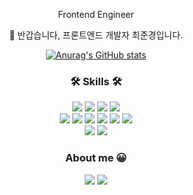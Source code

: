<div align="center">
<p align="center"> Frontend Engineer </p>
<p align="center">👋 반갑습니다, 프론트엔드 개발자 최준경입니다. </p>

[![Anurag's GitHub stats](https://github-readme-stats.vercel.app/api?username=choejoonkyung)](https://github.com/choejoonkyung)

<h3 align="center">🛠 Skills 🛠</h3>
<p align="center">
    <img src="https://img.shields.io/badge/TypeScript-3178C6?style=flat-square&logo=TypeScript&logoColor=white"/>
    <img src="https://img.shields.io/badge/Javascript-ffb13b?style=flat-square&logo=javascript&logoColor=white"/>
    <img src="https://img.shields.io/badge/HTML-E34F26?style=flat-square&logo=HTML5&logoColor=white"/>
    <img src="https://img.shields.io/badge/CSS-1572B6?style=flat-square&logo=css3&logoColor=white"/><br/>
    <img src="https://img.shields.io/badge/React-61DAFB?style=flat-square&logo=React&logoColor=black"/>
    <img src="https://img.shields.io/badge/Next-000000?style=flat-square&logo=Next.js&logoColor=white"/>
    <img src="https://img.shields.io/badge/Webpack-8DD6F9?style=flat-square&logo=Webpack&logoColor=white"/>
    <img src="https://img.shields.io/badge/Babel-F9DC3E?style=flat-square&logo=Babel&logoColor=white"/>
    <img src="https://img.shields.io/badge/Jest-C21325?style=flat-square&logo=Jest&logoColor=white"/>
    <img src="https://img.shields.io/badge/Testing Library-E33332?style=flat-square&logo=Testing Library&logoColor=white"/><br/>
    <img src="https://img.shields.io/badge/Webstorm-000000?style=flat-square&logo=Webstorm&logoColor=white"/>
    <img src="https://img.shields.io/badge/VScode-007ACC?style=flat-square&logo=Visual Studio Code&logoColor=white"/>

</p>

<h3 align="center"> About me 😀  </h3>
<p align="center">
  <a href="https://varletc0nst.tistory.com" target="_blank"><img src="https://img.shields.io/badge/Blog-ff5544?style=flat-square&logo=Blogger&logoColor=white&link=https://varletc0nst.tistory.com"/></a>
  <a href="mailto:choejunkyung@gmail.com"><img src="https://img.shields.io/badge/Gmail-4285F4?style=flat-square&logo=Gmail&logoColor=white&link=choejunkyung@gmail.com"/></a>
</p>
